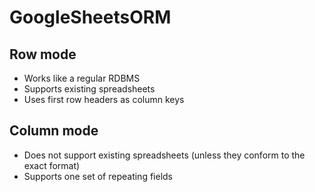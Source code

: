 # GoogleSheetsORM

## Row mode

- Works like a regular RDBMS
- Supports existing spreadsheets
- Uses first row headers as column keys

## Column mode

- Does not support existing spreadsheets (unless they conform to the exact format)
- Supports one set of repeating fields
